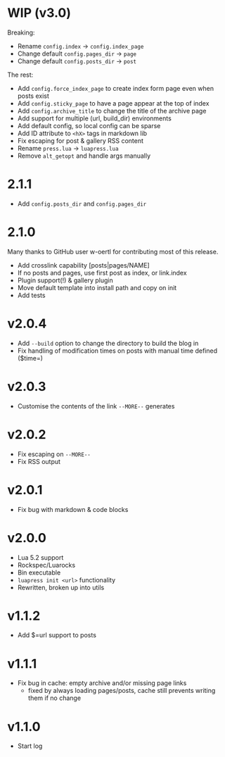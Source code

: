 # WIP (v3.0)

Breaking:

+ Rename `config.index` -> `config.index_page`
+ Change default `config.pages_dir` -> `page`
+ Change default `config.posts_dir` -> `post`

The rest:

+ Add `config.force_index_page` to create index form page even when posts exist
+ Add `config.sticky_page` to have a page appear at the top of index
+ Add `config.archive_title` to change the title of the archive page
+ Add support for multiple (url, build_dir) environments
+ Add default config, so local config can be sparse
+ Add ID attribute to `<hX>` tags in markdown lib
+ Fix escaping for post & gallery RSS content
+ Rename `press.lua` -> `luapress.lua`
+ Remove `alt_getopt` and handle args manually

# 2.1.1

+ Add `config.posts_dir` and `config.pages_dir`

# 2.1.0

Many thanks to GitHub user w-oertl for contributing most of this release.

+ Add crosslink capability [posts|pages/NAME]
+ If no posts and pages, use first post as index, or link.index
+ Plugin support(!) & gallery plugin
+ Move default template into install path and copy on init
+ Add tests

# v2.0.4

+ Add `--build` option to change the directory to build the blog in
+ Fix handling of modification times on posts with manual time defined ($time=)

# v2.0.3

+ Customise the contents of the link `--MORE--` generates

# v2.0.2

+ Fix escaping on `--MORE--`
+ Fix RSS output

# v2.0.1

+ Fix bug with markdown & code blocks

# v2.0.0

+ Lua 5.2 support
+ Rockspec/Luarocks
+ Bin executable
+ `luapress init <url>` functionality
+ Rewritten, broken up into utils

# v1.1.2

+ Add $=url support to posts

# v1.1.1

+ Fix bug in cache: empty archive and/or missing page links
    * fixed by always loading pages/posts, cache still prevents writing them if no change

# v1.1.0

+ Start log
